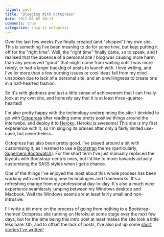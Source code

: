 ```yaml
---
layout: post
title: "Blogging With Octopress"
date: 2012-06-05 00:13
comments: true
categories: ship-it octopress
---
```


Over the last few weeks I've finally created (and "shipped") my own site. This is something I've been meaning to do for some time, but kept putting it off for the "right time". Well, the "right time" finally came, so to speak, and I realised that the absence of a personal site / blog was causing more harm than any perceived "good" that might come from waiting until I was more *ready*, or had a larger backlog of posts to launch with. I love writing, and I've let more than a few burning issues or cool ideas fall from my mind unspoken due to lack of a personal site, and an unwillingness to create one in a half-hearted fashion.

So it's with gladness and just a little sense of achievement that I can finally look at my own site, and honestly say that it is at least three-quarter-hearted!

I'm also pretty happy with the technology underpinning the site. I decided to go with [Octopress][] after reading some pretty positive things around the interwebs, and deploy it to [Heroku][]. Heroku is awesome! This site is my first experience with it, so I'm singing its praises after only a fairly limited use-case, but nevertheless...

Octopress has also been pretty good. I've played around a bit with customising it, as I wanted to use a [Bootstrap][] theme (particularly, [Superhero Bootswatch][superhero]). For the short term I've just manually replaced the layouts with Bootstrap-centric ones, but I'd like to move towards actually customising the SASS styles when I get a chance.

One of the things I've enjoyed the most about this whole process has been working with and learning new technologies and frameworks. It's a refreshing change from my professional day-to-day. It's also a much nicer experience seamlessly jumping between my Windows desktop and Macbook. Well the Windows seams are at least fairly small and non-intrusive.

I'll write a bit more on the process of going from nothing to a Bootstrap-themed Octopress site running on Heroku at some stage over the next few days, but for the time being this intro post at least makes the site look a little less bare. Oh, and to offset the lack of posts, I've also put up some [short stories I've written!]({{root_url}}/fiction)

[Octopress]: http://octopress.org/
[Heroku]: http://www.heroku.com/
[Bootstrap]: http://twitter.github.com/bootstrap/
[superhero]: http://bootswatch.com/superhero/